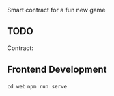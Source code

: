 Smart contract for a fun new game

## TODO
Contract:

## Frontend Development
`cd web`
`npm run serve`
